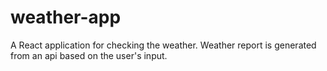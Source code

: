 # weather-app
A React application for checking the weather. Weather report is generated from an api based on the user's input.
